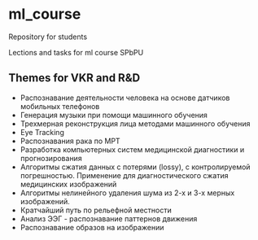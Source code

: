 # ml_course
Repository for students

Lections and tasks for ml course SPbPU

## Themes for VKR and R&D

- Распознавание деятельности человека на основе датчиков мобильных телефонов
- Генерация музыки при помощи машинного обучения
- Трехмерная реконструкция лица методами машинного обучения
- Eye Tracking
- Распознавания рака по МРТ
- Разработка компьютерных систем медицинской диагностики и прогнозирования
- Алгоритмы сжатия данных с потерями (lossy), с контролируемой погрешностью. Применение для диагностического сжатия медицинских изображений
- Алгоритмы нелинейного удаления шума из 2-х и 3-х мерных изображений.
- Кратчайший путь по рельефной местности
- Анализ ЭЭГ - распознавание паттернов движения
- Распознавание образов на изображении
